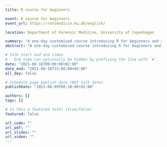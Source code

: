 ```yaml
---
title: R course for beginners

event: R course for beginners
event_url: https://retsmedicin.ku.dk/english/

location: Department of Forensic Medicine, University of Copenhagen

summary: "A one-day customised course introducing R for beginners and almost beginners."
abstract: "A one-day customised course introducing R for beginners and almost beginners."

# Talk start and end times.
#   End time can optionally be hidden by prefixing the line with `#`.
date: "2021-08-16T09:00:00+02:00"
date_end: "2021-08-16T15:00:00+02:00"
all_day: false

# Schedule page publish date (NOT talk date).
publishDate: "2021-08-09T00:10:00+02:00"

authors: []
tags: []

# Is this a featured talk? (true/false)
featured: false

url_code: ""
url_pdf: ""
url_slides: ""
url_video: ""
---
```

